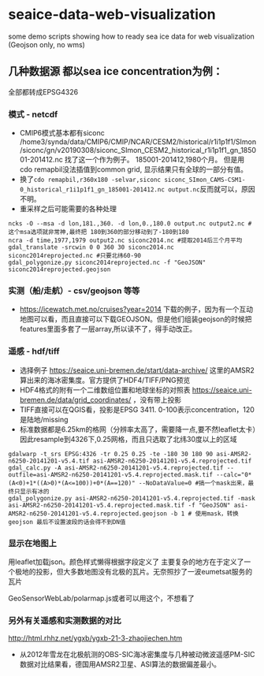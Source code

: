 # seaice-data-web-visualization
 some demo scripts showing how to ready sea ice data for web visualization (Geojson only, no wms)
 
## 几种数据源 都以sea ice concentration为例：
全部都转成EPSG4326
### 模式 - netcdf
- CMIP6模式基本都有siconc
	/home3/synda/data/CMIP6/CMIP/NCAR/CESM2/historical/r1i1p1f1/SImon/siconc/gn/v20190308/siconc_SImon_CESM2_historical_r1i1p1f1_gn_185001-201412.nc 找了这一个作为例子。 185001-201412,1980个月。 但是用cdo remapbil没法插值到common grid, 显示结果只有全球的一部分有值。
- 换了`cdo remapbil,r360x180 -selvar,siconc siconc_SImon_CAMS-CSM1-0_historical_r1i1p1f1_gn_185001-201412.nc output.nc`反而就可以，原因不明。
- 重采样之后可能需要的各种处理
```
ncks -O --msa -d lon,181.,360. -d lon,0.,180.0 output.nc output2.nc #这个msa选项就非常神,最终把 180到360的部分移动到了-180到180
ncra -d time,1977,1979 output2.nc siconc2014.nc #提取2014后三个月平均
gdal_translate -srcwin 0 0 360 30 siconc2014.nc siconc2014reprojected.nc #只要北纬60-90
gdal_polygonize.py siconc2014reprojected.nc -f "GeoJSON" siconc2014reprojected.geojson
```
### 实测（船/走航）-  csv/geojson 等等
- https://icewatch.met.no/cruises?year=2014 下载的例子，因为有一个互动地图可以看，而且直接可以下载GEOJSON。但是他们组装geojson的时候把features里面多套了一层array,所以读不了，得手动改正。
### 遥感 -  hdf/tiff
- 选择例子 https://seaice.uni-bremen.de/start/data-archive/ 这里的AMSR2算出来的海冰密集度。官方提供了HDF4/TIFF/PNG预览
 - HDF4格式的附有一个二维数组位置和地球坐标的对照表 https://seaice.uni-bremen.de/data/grid_coordinates/ ，没有带上投影
 - TIFF直接可以在QGIS看，投影是EPSG 3411. 0-100表示concentration，120是陆地/missing
 - 标准数据都是6.25km的格网（分辨率太高了，需要降一点,要不然leaflet太卡）因此resample到4326下,0.25网格，而且只选取了北纬30度以上的区域
```
gdalwarp -t_srs EPSG:4326 -tr 0.25 0.25 -te -180 30 180 90 asi-AMSR2-n6250-20141201-v5.4.tif asi-AMSR2-n6250-20141201-v5.4.reprojected.tif
gdal_calc.py -A asi-AMSR2-n6250-20141201-v5.4.reprojected.tif --outfile=asi-AMSR2-n6250-20141201-v5.4.reprojected.mask.tif --calc="0*(A<0)+1*((A>0)*(A<=100))+0*(A==120)" --NoDataValue=0 #搞一个mask出来，最终只显示有冰的
gdal_polygonize.py asi-AMSR2-n6250-20141201-v5.4.reprojected.tif -mask asi-AMSR2-n6250-20141201-v5.4.reprojected.mask.tif -f "GeoJSON" asi-AMSR2-n6250-20141201-v5.4.reprojected.geojson -b 1 # 使用mask，转换geojson 最后不设置波段的话会得不到DN值
```
### 显示在地图上
用leaflet加载json。颜色样式懒得根据字段定义了
主要复杂的地方在于定义了一个极地的投影，但大多数地图没有北极的瓦片。无奈照抄了一波eumetsat服务的瓦片

GeoSensorWebLab/polarmap.js或者可以用这个，不想看了

### 另外有关遥感和实测数据的对比
http://html.rhhz.net/ygxb/ygxb-21-3-zhaojiechen.htm
- 从2012年雪龙在北极航测的OBS-SIC海冰密集度与几种被动微波遥感PM-SIC数据对比结果看，德国用AMSR2卫星、ASI算法的数据偏差最小。
